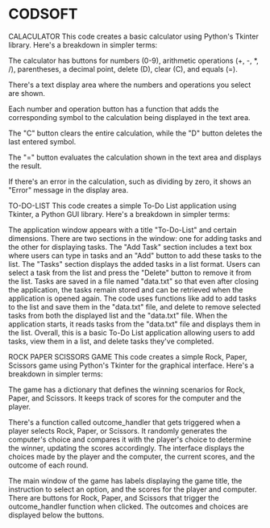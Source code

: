 # CODSOFT
CALACULATOR
This code creates a basic calculator using Python's Tkinter library. Here's a breakdown in simpler terms:

The calculator has buttons for numbers (0-9), arithmetic operations (+, -, *, /), parentheses, a decimal point, delete (D), clear (C), and equals (=).

There's a text display area where the numbers and operations you select are shown.

Each number and operation button has a function that adds the corresponding symbol to the calculation being displayed in the text area.

The "C" button clears the entire calculation, while the "D" button deletes the last entered symbol.

The "=" button evaluates the calculation shown in the text area and displays the result.

If there's an error in the calculation, such as dividing by zero, it shows an "Error" message in the display area.

TO-DO-LIST
This code creates a simple To-Do List application using Tkinter, a Python GUI library. Here's a breakdown in simpler terms:

The application window appears with a title "To-Do-List" and certain dimensions.
There are two sections in the window: one for adding tasks and the other for displaying tasks.
The "Add Task" section includes a text box where users can type in tasks and an "Add" button to add these tasks to the list.
The "Tasks" section displays the added tasks in a list format.
Users can select a task from the list and press the "Delete" button to remove it from the list.
Tasks are saved in a file named "data.txt" so that even after closing the application, the tasks remain stored and can be retrieved when the application is opened again.
The code uses functions like add to add tasks to the list and save them in the "data.txt" file, and delete to remove selected tasks from both the displayed list and the "data.txt" file.
When the application starts, it reads tasks from the "data.txt" file and displays them in the list.
Overall, this is a basic To-Do List application allowing users to add tasks, view them in a list, and delete tasks they've completed.

ROCK PAPER SCISSORS GAME
This code creates a simple Rock, Paper, Scissors game using Python's Tkinter for the graphical interface. Here's a breakdown in simpler terms:

The game has a dictionary that defines the winning scenarios for Rock, Paper, and Scissors. It keeps track of scores for the computer and the player.

There's a function called outcome_handler that gets triggered when a player selects Rock, Paper, or Scissors. It randomly generates the computer's choice and compares it with the player's choice to determine the winner, updating the scores accordingly. The interface displays the choices made by the player and the computer, the current scores, and the outcome of each round.

The main window of the game has labels displaying the game title, the instruction to select an option, and the scores for the player and computer. There are buttons for Rock, Paper, and Scissors that trigger the outcome_handler function when clicked. The outcomes and choices are displayed below the buttons.











